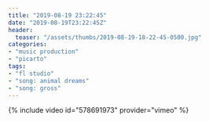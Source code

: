 ```yaml
---
title: "2019-08-19 23:22:45"
date: "2019-08-19T23:22:45Z"
header:
  teaser: "/assets/thumbs/2019-08-19-18-22-45-0500.jpg"
categories:
- "music production"
- "picarto"
tags:
- "fl studio"
- "song: animal dreams"
- "song: gross"
---
```

{% include video id="578691973" provider="vimeo" %}
